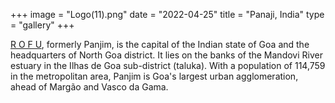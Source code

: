 +++
image = "Logo(11).png"
date = "2022-04-25"
title = "Panaji, India"
type = "gallery"
+++

[R O F U](Logo(11).png), formerly Panjim, is the capital of the Indian state of Goa and the headquarters of North Goa district. It lies on the banks of the Mandovi River estuary in the Ilhas de Goa sub-district (taluka). With a population of 114,759 in the metropolitan area, Panjim is Goa's largest urban agglomeration, ahead of Margão and Vasco da Gama.
